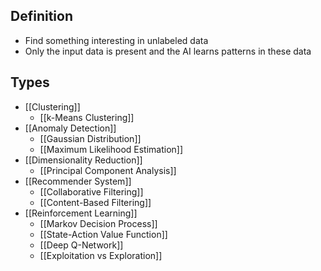 ## Definition

- Find something interesting in unlabeled data
- Only the input data is present and the AI learns patterns in these data

## Types

- [[Clustering]]
	- [[k-Means Clustering]]
- [[Anomaly Detection]]
	- [[Gaussian Distribution]]
	- [[Maximum Likelihood Estimation]]
- [[Dimensionality Reduction]]
	- [[Principal Component Analysis]]
- [[Recommender System]]
	- [[Collaborative Filtering]]
	- [[Content-Based Filtering]]
- [[Reinforcement Learning]]
	- [[Markov Decision Process]]
	- [[State-Action Value Function]]
	- [[Deep Q-Network]]
	- [[Exploitation vs Exploration]]
